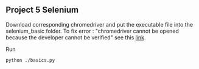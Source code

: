 ## Project 5 Selenium

Download corresponding chromedriver and put the executable file into the selenium_basic folder. To fix error : "chromedriver cannot be opened because the developer cannot be verified" see this [link](https://timonweb.com/misc/fixing-error-chromedriver-cannot-be-opened-because-the-developer-cannot-be-verified-unable-to-launch-the-chrome-browser-on-mac-os/). 

Run

```
python ./basics.py
```
